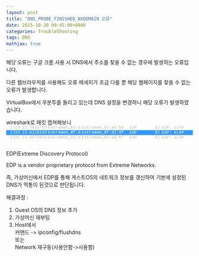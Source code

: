 ```yaml
---
layout: post
title: "DNS_PROBE_FINISHED_NXDOMAIN 오류"
date: 2015-10-30 09:45:00+0900
categories: TroubleShooting
tags: DNS
mathjax: true
---
```


해당 오류는 구글 크롬 사용 시 DNS에서 주소를 찾을 수 없는 경우에 발생하는 오류입니다.  

다른 웹브라우저를 사용해도 오류 메세지가 조금 다를 뿐 해당 웹페이지를 찾을 수 없는 오류가 발생합니다.  

VirtualBox에서 우분투를 돌리고 있는데 DNS 설정을 변경하니 해당 오류가 발생하였습니다.

wireshark로 패킷 캡쳐해보니
![error](/resource/20151030/20151030-dns-error.png)

EDP(Extreme Discovery Protocol)

EDP is a vendor proprietary protocol from Extreme Networks.

즉, 가상머신에서 EDP를 통해 게스트OS의 네트워크 정보를 갱신하여 기본에 설정된 DNS가 먹통이 된것으로 판단됩니다.

해결과정 :

1. Guest OS의 DNS 정보 추가  
2. 가상머신 재부팅  
3. Host에서  
   커맨드 -> ipconfig/flushdns  
   또는  
     Network 재구동(사용안함->사용함)
